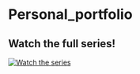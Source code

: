 # Personal_portfolio


## Watch the full series!
<a href="https://www.youtube.com" target="_blank">

<img src ="http://img.youtube.com/vi/SiGxu2N9ndU/mqdefault.jpg" alt ="Watch the series" >
</a>